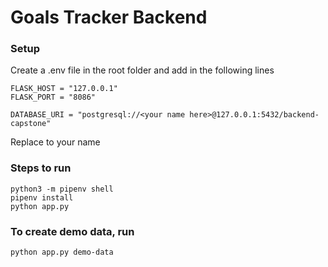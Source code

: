 # Goals Tracker Backend

### Setup

Create a .env file in the root folder and add in the following lines

    FLASK_HOST = "127.0.0.1"
    FLASK_PORT = "8086"

    DATABASE_URI = "postgresql://<your name here>@127.0.0.1:5432/backend-capstone"

Replace <your name herer> to your name

### Steps to run

    python3 -m pipenv shell
    pipenv install
    python app.py

### To create demo data, run

    python app.py demo-data
